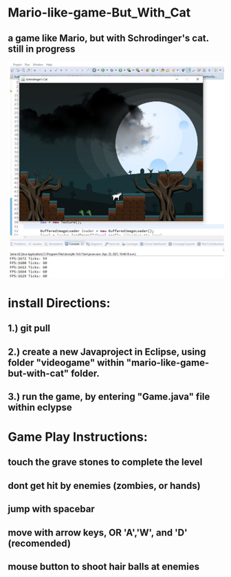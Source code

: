 # Mario-like-game-But_With_Cat
## a game like Mario, but with Schrodinger's cat. still in progress

![Game Play Image](gamePlay.JPG)

# install Directions:
## 1.) git pull
## 2.) create a new Javaproject in Eclipse, using folder "videogame" within "mario-like-game-but-with-cat" folder.
## 3.) run the game, by entering "Game.java" file within eclypse

# Game Play Instructions:
## touch the grave stones to complete the level
## dont get hit by enemies (zombies, or hands)
## jump with spacebar
## move with arrow keys, OR 'A','W', and 'D' (recomended)
## mouse button to shoot hair balls at enemies

